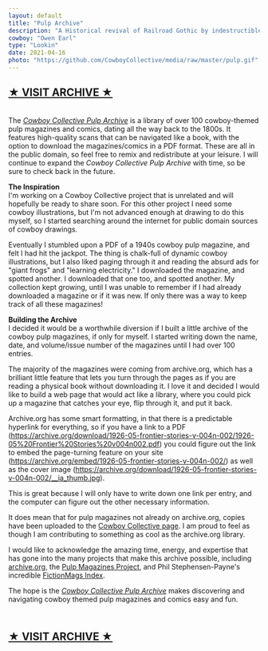 ```yaml
---
layout: default
title: "Pulp Archive"
description: "A Historical revival of Railroad Gothic by indestructible type*"
cowboy: "Owen Earl"
type: "Lookin"
date: 2021-04-16
photo: "https://github.com/CowboyCollective/media/raw/master/pulp.gif"
---
```



[<b>&#x2605; VISIT ARCHIVE &#x2605;</b>](https://cowboycollective.cc/pulp/)
-----


<br>The *[Cowboy Collective Pulp Archive](https://cowboycollective.cc/pulp/)* is a library of over 100 cowboy-themed pulp magazines and comics, dating all the way back to the 1800s. It features high-quality scans that can be navigated like a book, with the option to download the magazines/comics in a PDF format. These are all in the public domain, so feel free to remix and redistribute at your leisure. I will continue to expand the *Cowboy Collective Pulp Archive* with time, so be sure to check back in the future.

**The Inspiration**<br>I'm working on a Cowboy Collective project that is unrelated and will hopefully be ready to share soon. For this other project I need some cowboy illustrations, but I'm not advanced enough at drawing to do this myself, so I started searching around the internet for public domain sources of cowboy drawings.

Eventually I stumbled upon a PDF of a 1940s cowboy pulp magazine, and felt I had hit the jackpot. The thing is chalk-full of dynamic cowboy illustrations, but I also liked paging through it and reading the absurd ads for "giant frogs" and "learning electricity." I downloaded the magazine, and spotted another. I downloaded that one too, and spotted another. My collection kept growing, until I was unable to remember if I had already downloaded a magazine or if it was new. If only there was a way to keep track of all these magazines!

**Building the Archive**<br>I decided it would be a worthwhile diversion if I built a little archive of the cowboy pulp magazines, if only for myself. I started writing down the name, date, and volume/issue number of the magazines until I had over 100 entries.

The majority of the magazines were coming from archive.org, which has a brilliant little feature that lets you turn through the pages as if you are reading a physical book without downloading it. I love it and decided I would like to build a web page that would act like a library, where you could pick up a magazine that catches your eye, flip through it, and put it back.

Archive.org has some smart formatting, in that there is a predictable hyperlink for everything, so if you have a link to a PDF (https://archive.org/download/1926-05-frontier-stories-v-004n-002/1926-05%20Frontier%20Stories%20v004n002.pdf) you could figure out the link to embed the page-turning feature on your site (https://archive.org/embed/1926-05-frontier-stories-v-004n-002/) as well as the cover image (https://archive.org/download/1926-05-frontier-stories-v-004n-002/__ia_thumb.jpg).

This is great because I will only have to write down one link per entry, and the computer can figure out the other necessary information.

It does mean that for pulp magazines not already on archive.org, copies have been uploaded to the [Cowboy Collective page](https://archive.org/details/@cowboy_collective). I am proud to feel as though I am contributing to something as cool as the archive.org library.

I would like to acknowledge the amazing time, energy, and expertise that has gone into the many projects that make this archive possible, including [archive.org](https://archive.org), the [Pulp Magazines Project](https://www.pulpmags.org), and Phil Stephensen-Payne's incredible [FictionMags Index](http://www.philsp.com/homeville/fmi/0start.htm).

The hope is the *[Cowboy Collective Pulp Archive](https://cowboycollective.cc/pulp/)* makes discovering and navigating cowboy themed pulp magazines and comics easy and fun.

[<br><b>&#x2605; VISIT ARCHIVE &#x2605;</b>](https://cowboycollective.cc/pulp/)
-----

